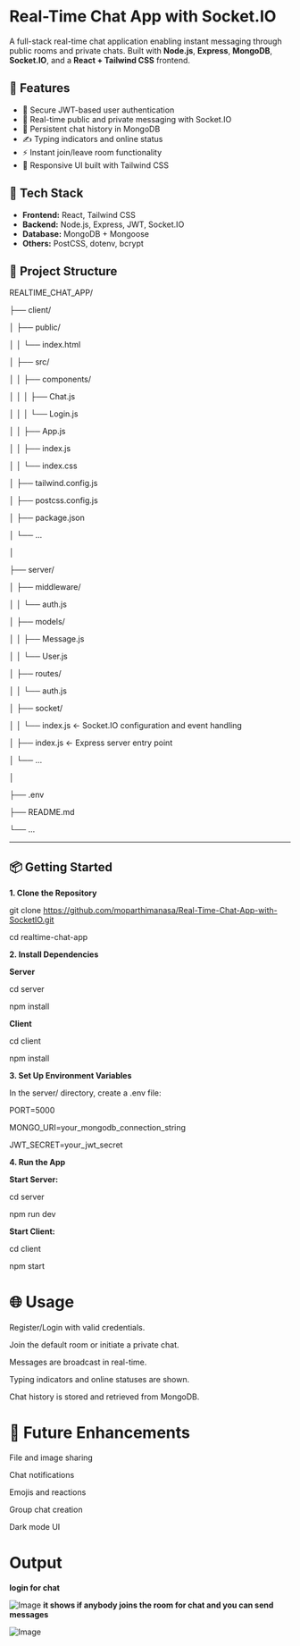 
# Real-Time Chat App with Socket.IO

A full-stack real-time chat application enabling instant messaging through public rooms and private chats. Built with **Node.js**, **Express**, **MongoDB**, **Socket.IO**, and a **React + Tailwind CSS** frontend.


## 🚀 Features

- 🔐 Secure JWT-based user authentication
- 📡 Real-time public and private messaging with Socket.IO
- 💾 Persistent chat history in MongoDB
- ✍️ Typing indicators and online status
- ⚡ Instant join/leave room functionality
- 🎨 Responsive UI built with Tailwind CSS


## 🧰 Tech Stack

- **Frontend:** React, Tailwind CSS
- **Backend:** Node.js, Express, JWT, Socket.IO
- **Database:** MongoDB + Mongoose
- **Others:** PostCSS, dotenv, bcrypt


## 📁 Project Structure
REALTIME_CHAT_APP/

├── client/

│ ├── public/

│ │ └── index.html

│ ├── src/

│ │ ├── components/

│ │ │ ├── Chat.js

│ │ │ └── Login.js

│ │ ├── App.js

│ │ ├── index.js

│ │ └── index.css

│ ├── tailwind.config.js

│ ├── postcss.config.js

│ ├── package.json

│ └── ...

│

├── server/

│ ├── middleware/

│ │ └── auth.js

│ ├── models/

│ │ ├── Message.js

│ │ └── User.js

│ ├── routes/

│ │ └── auth.js

│ ├── socket/

│ │ └── index.js ← Socket.IO configuration and event handling

│ ├── index.js ← Express server entry point

│ └── ...

│

├── .env

├── README.md

└── ...

---

## 📦 Getting Started

**1. Clone the Repository**

git clone https://github.com/moparthimanasa/Real-Time-Chat-App-with-SocketIO.git

cd realtime-chat-app

**2. Install Dependencies**

**Server**

cd server

npm install

**Client**

cd client

npm install

**3. Set Up Environment Variables**

In the server/ directory, create a .env file:

PORT=5000

MONGO_URI=your_mongodb_connection_string

JWT_SECRET=your_jwt_secret

**4. Run the App**

**Start Server:**

cd server

npm run dev

**Start Client:**

cd client

npm start

# 🌐 Usage

Register/Login with valid credentials.

Join the default room or initiate a private chat.

Messages are broadcast in real-time.

Typing indicators and online statuses are shown.

Chat history is stored and retrieved from MongoDB.

# 🧪 Future Enhancements

File and image sharing

Chat notifications

Emojis and reactions

Group chat creation

Dark mode UI
# Output
**login for chat**

![Image](https://github.com/user-attachments/assets/9c351a1f-aa72-462a-81e5-c5a8261a2867)
**it shows if anybody joins the room for chat and you can send messages**

![Image](https://github.com/user-attachments/assets/7076377c-811f-47ba-976d-f2147f474321)
